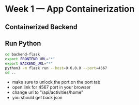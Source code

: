 # Week 1 — App Containerization

## Containerized Backend

## Run Python 
```sh
cd backend-flask
export FRONTEND_URL="*"
export BACKEND_URL="*"
python3 -m flask run --host=0.0.0.0 --port=4567
cd ..
```

- make sure to unlock the port on the port tab
- open link for 4567 port in your browser
- change url to "/api/activities/home"
- you should get back json
